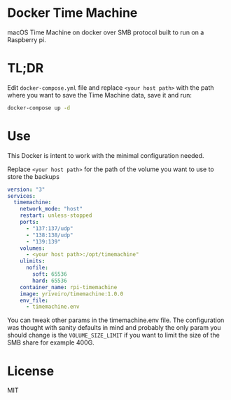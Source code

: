 # Docker Time Machine

macOS Time Machine on docker over SMB protocol built to run on a Raspberry pi.

# TL;DR

Edit `docker-compose.yml` file and replace `<your host path>` with the path
where you want to save the Time Machine data, save it and run:

```sh
docker-compose up -d
```

# Use

This Docker is intent to work with the minimal configuration needed.

Replace `<your host path>` for the path of the volume you want to use to store
the backups

```yaml
version: "3"
services:
  timemachine:
    network_mode: "host"
    restart: unless-stopped
    ports:
      - "137:137/udp"
      - "138:138/udp"
      - "139:139"
    volumes:
      - <your host path>:/opt/timemachine"
    ulimits:
      nofile:
        soft: 65536
        hard: 65536
    container_name: rpi-timemachine
    image: yriveiro/timemachine:1.0.0
    env_file:
      - timemachine.env
```

You can tweak other params in the timemachine.env file. The configuration was
thought with sanity defaults in mind and probably the only param you should
change is the `VOLUME_SIZE_LIMIT` if you want to limit the size of the SMB
share for example 400G.

# License

MIT
